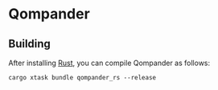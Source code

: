 # Qompander

## Building

After installing [Rust](https://rustup.rs/), you can compile Qompander as follows:

```shell
cargo xtask bundle qompander_rs --release
```
